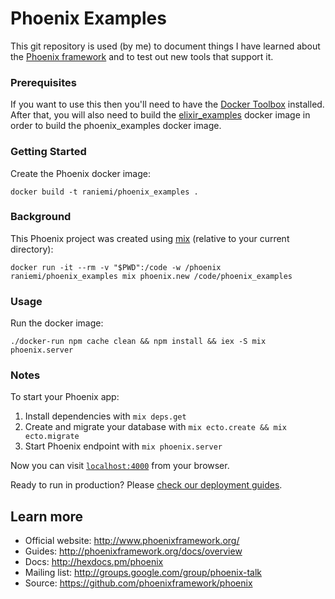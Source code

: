 Phoenix Examples
================

This git repository is used (by me) to document things I have learned about the [Phoenix framework](http://www.phoenixframework.org/) and to test out new tools that support it.

### Prerequisites

If you want to use this then you'll need to have the [Docker Toolbox](https://www.docker.com/docker-toolbox) installed.  After that, you will also need to build the [elixir_examples](https://github.com/raniemi/elixir_examples) docker image in order to build the phoenix_examples docker image.

### Getting Started

Create the Phoenix docker image:
```console
docker build -t raniemi/phoenix_examples .
```

### Background

This Phoenix project was created using [mix](http://elixir-lang.org/getting-started/mix-otp/introduction-to-mix.html) (relative to your current directory):
```console
docker run -it --rm -v "$PWD":/code -w /phoenix raniemi/phoenix_examples mix phoenix.new /code/phoenix_examples
```
### Usage

Run the docker image:
```console
./docker-run npm cache clean && npm install && iex -S mix phoenix.server
```

### Notes

To start your Phoenix app:

  1. Install dependencies with `mix deps.get`
  2. Create and migrate your database with `mix ecto.create && mix ecto.migrate`
  3. Start Phoenix endpoint with `mix phoenix.server`

Now you can visit [`localhost:4000`](http://localhost:4000) from your browser.

Ready to run in production? Please [check our deployment guides](http://www.phoenixframework.org/docs/deployment).

## Learn more

  * Official website: http://www.phoenixframework.org/
  * Guides: http://phoenixframework.org/docs/overview
  * Docs: http://hexdocs.pm/phoenix
  * Mailing list: http://groups.google.com/group/phoenix-talk
  * Source: https://github.com/phoenixframework/phoenix
